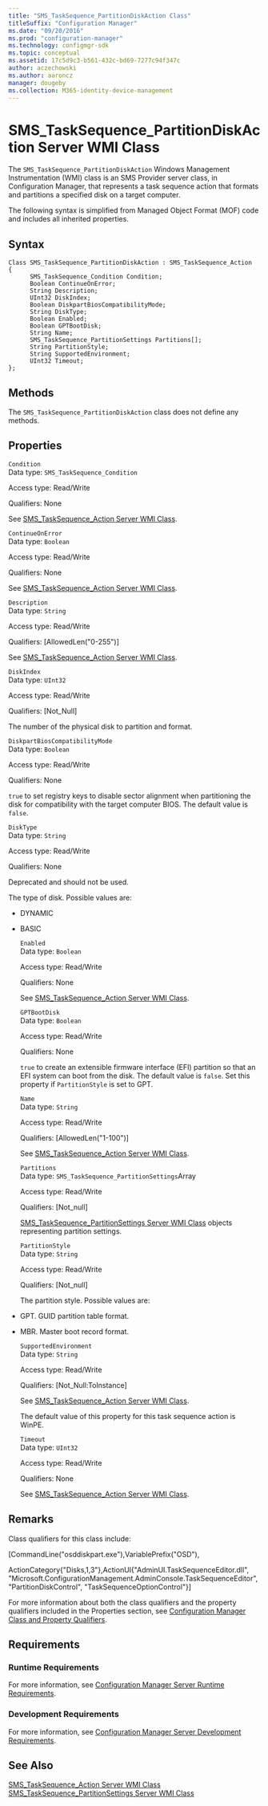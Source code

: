 ```yaml
---
title: "SMS_TaskSequence_PartitionDiskAction Class"
titleSuffix: "Configuration Manager"
ms.date: "09/20/2016"
ms.prod: "configuration-manager"
ms.technology: configmgr-sdk
ms.topic: conceptual
ms.assetid: 17c5d9c3-b561-432c-bd69-7277c94f347c
author: aczechowski
ms.author: aaroncz
manager: dougeby
ms.collection: M365-identity-device-management
---
```

# SMS_TaskSequence_PartitionDiskAction Server WMI Class
The `SMS_TaskSequence_PartitionDiskAction` Windows Management Instrumentation (WMI) class is an SMS Provider server class, in Configuration Manager, that represents a task sequence action that formats and partitions a specified disk on a target computer.  

 The following syntax is simplified from Managed Object Format (MOF) code and includes all inherited properties.  

## Syntax  

```  
Class SMS_TaskSequence_PartitionDiskAction : SMS_TaskSequence_Action  
{  
      SMS_TaskSequence_Condition Condition;  
      Boolean ContinueOnError;  
      String Description;  
      UInt32 DiskIndex;  
      Boolean DiskpartBiosCompatibilityMode;  
      String DiskType;  
      Boolean Enabled;  
      Boolean GPTBootDisk;  
      String Name;  
      SMS_TaskSequence_PartitionSettings Partitions[];  
      String PartitionStyle;  
      String SupportedEnvironment;  
      UInt32 Timeout;  
};  
```  

## Methods  
 The `SMS_TaskSequence_PartitionDiskAction` class does not define any methods.  

## Properties  
 `Condition`  
 Data type: `SMS_TaskSequence_Condition`  

 Access type: Read/Write  

 Qualifiers: None  

 See [SMS_TaskSequence_Action Server WMI Class](../../../develop/reference/osd/sms_tasksequence_action-server-wmi-class.md).  

 `ContinueOnError`  
 Data type: `Boolean`  

 Access type: Read/Write  

 Qualifiers: None  

 See [SMS_TaskSequence_Action Server WMI Class](../../../develop/reference/osd/sms_tasksequence_action-server-wmi-class.md).  

 `Description`  
 Data type: `String`  

 Access type: Read/Write  

 Qualifiers: [AllowedLen("0-255")]  

 See [SMS_TaskSequence_Action Server WMI Class](../../../develop/reference/osd/sms_tasksequence_action-server-wmi-class.md).  

 `DiskIndex`  
 Data type: `UInt32`  

 Access type: Read/Write  

 Qualifiers: [Not_Null]  

 The number of the physical disk to partition and format.  

 `DiskpartBiosCompatibilityMode`  
 Data type: `Boolean`  

 Access type: Read/Write  

 Qualifiers: None  

 `true` to set registry keys to disable sector alignment when partitioning the disk for compatibility with the target computer BIOS. The default value is `false`.  

 `DiskType`  
 Data type: `String`  

 Access type: Read/Write  

 Qualifiers: None  

 Deprecated and should not be used.  

 The type of disk. Possible values are:  

- DYNAMIC  

- BASIC  

  `Enabled`  
  Data type: `Boolean`  

  Access type: Read/Write  

  Qualifiers: None  

  See [SMS_TaskSequence_Action Server WMI Class](../../../develop/reference/osd/sms_tasksequence_action-server-wmi-class.md).  

  `GPTBootDisk`  
  Data type: `Boolean`  

  Access type: Read/Write  

  Qualifiers: None  

  `true` to create an extensible firmware interface (EFI) partition so that an EFI system can boot from the disk. The default value is `false`. Set this property if `PartitionStyle` is set to GPT.  

  `Name`  
  Data type: `String`  

  Access type: Read/Write  

  Qualifiers: [AllowedLen("1-100")]  

  See [SMS_TaskSequence_Action Server WMI Class](../../../develop/reference/osd/sms_tasksequence_action-server-wmi-class.md).  

  `Partitions`  
  Data type: `SMS_TaskSequence_PartitionSettings`Array  

  Access type: Read/Write  

  Qualifiers: [Not_null]  

  [SMS_TaskSequence_PartitionSettings Server WMI Class](../../../develop/reference/osd/sms_tasksequence_partitionsettings-server-wmi-class.md) objects representing partition settings.  

  `PartitionStyle`  
  Data type: `String`  

  Access type: Read/Write  

  Qualifiers: [Not_null]  

  The partition style. Possible values are:  

- GPT. GUID partition table format.  

- MBR. Master boot record format.  

  `SupportedEnvironment`  
  Data type: `String`  

  Access type: Read/Write  

  Qualifiers: [Not_Null:ToInstance]  

  See [SMS_TaskSequence_Action Server WMI Class](../../../develop/reference/osd/sms_tasksequence_action-server-wmi-class.md).  

  The default value of this property for this task sequence action is WinPE.  

  `Timeout`  
  Data type: `UInt32`  

  Access type: Read/Write  

  Qualifiers: None  

  See [SMS_TaskSequence_Action Server WMI Class](../../../develop/reference/osd/sms_tasksequence_action-server-wmi-class.md).  

## Remarks  
 Class qualifiers for this class include:  

 [CommandLine("osddiskpart.exe"),VariablePrefix("OSD"),  

 ActionCategory{"Disks,1,3"},ActionUI{"AdminUI.TaskSequenceEditor.dll", "Microsoft.ConfigurationManagement.AdminConsole.TaskSequenceEditor", "PartitionDiskControl", "TaskSequenceOptionControl"}]  

 For more information about both the class qualifiers and the property qualifiers included in the Properties section, see [Configuration Manager Class and Property Qualifiers](../../../develop/reference/misc/class-and-property-qualifiers.md).  

## Requirements  

### Runtime Requirements  
 For more information, see [Configuration Manager Server Runtime Requirements](../../../develop/core/reqs/server-runtime-requirements.md).  

### Development Requirements  
 For more information, see [Configuration Manager Server Development Requirements](../../../develop/core/reqs/server-development-requirements.md).  

## See Also  
 [SMS_TaskSequence_Action Server WMI Class](../../../develop/reference/osd/sms_tasksequence_action-server-wmi-class.md)   
 [SMS_TaskSequence_PartitionSettings Server WMI Class](../../../develop/reference/osd/sms_tasksequence_partitionsettings-server-wmi-class.md)
